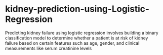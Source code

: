 # kidney-prediction-using-Logistic-Regression
Predicting kidney failure using logistic regression involves building a binary classification model to determine whether a patient is at risk of kidney failure based on certain features such as age, gender, and clinical measurements like serum creatinine levels

